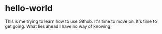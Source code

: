 # hello-world
This is me trying to learn how to use Github.
It's time to move on. It's time to get going. What lies ahead I have no way of knowing.
